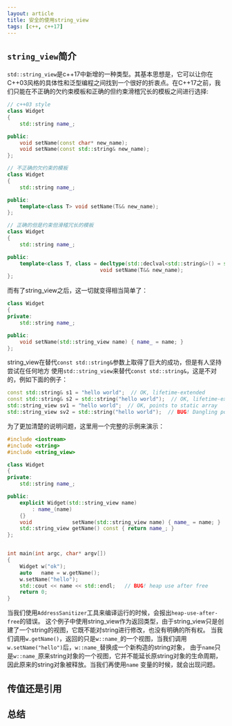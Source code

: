 ```yaml
---
layout: article
title: 安全的使用string_view
tags: [c++, c++17]
---
```


## `string_view`简介

`std::string_view`是c++17中新增的一种类型。其基本思想是，它可以让你在C++03风格的具体性和泛型编程之间找到一个很好的折衷点。在C++17之前，我们只能在不正确的欠约束模板和正确的但约束滑稽冗长的模板之间进行选择:

```cpp
// c++03 style
class Widget
{
    std::string name_;

public:
    void setName(const char* new_name);
    void setName(const std::string& new_name);
};

// 不正确的欠约束的模板 
class Widget
{
    std::string name_;

public:
    template<class T> void setName(T&& new_name);
};

// 正确的但是约束但滑稽冗长的模板
class Widget
{
    std::string name_;

public:
    template<class T, class = decltype(std::declval<std::string&>() = std::declval<T&&>()) >>
                              void setName(T&& new_name);
};
```

而有了string_view之后，这一切就变得相当简单了：

```cpp
class Widget
{
private:
    std::string name_;

public:
    void setName(std::string_view name) { name_ = name; }
};
```

string_view在替代`const std::string&`参数上取得了巨大的成功，但是有人坚持尝试在任何地方
使用`std::string_view`来替代`const std::string&`，这是不对的，例如下面的例子：

```cpp
const std::string& s1 = "hello world";  // OK, lifetime-extended
const std::string& s2 = std::string("hello world");  // OK, lifetime-extended
std::string_view sv1 = "hello world";  // OK, points to static array
std::string_view sv2 = std::string("hello world");  // BUG! Dangling pointer!
```

为了更加清楚的说明问题，这里用一个完整的示例来演示：

```cpp
#include <iostream>
#include <string>
#include <string_view>

class Widget
{
private:
    std::string name_;

public:
    explicit Widget(std::string_view name)
        : name_(name)
    {}
    void             setName(std::string_view name) { name_ = name; }
    std::string_view getName() const { return name_; }
};


int main(int argc, char* argv[])
{
    Widget w("ok");
    auto   name = w.getName();
    w.setName("hello");
    std::cout << name << std::endl;   // BUG! heap use after free
    return 0;
}
```

当我们使用`AddressSanitizer`工具来编译运行的时候，会报出`heap-use-after-free`的错误。
这个例子中使用string_view作为返回类型，由于string_view只是创建了一个string的视图，它既不能对string进行修改，也没有明确的所有权。
当我们调用`w.getName()`，返回的只是`w::name_`的一个视图，当我们调用`w.setName("hello")`后，`w::name_`替换成一个新构造的string对象，
由于`name`只是`w::name_`原来string对象的一个视图，它并不能延长原string对象的生命周期，因此原来的string对象被释放。当我们再使用`name`
变量的时候，就会出现问题。

## 传值还是引用

## 总结
